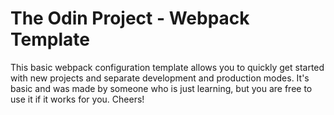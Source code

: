 # The Odin Project - Webpack Template

This basic webpack configuration template allows you to quickly get started with new projects and separate development and production modes.
It's basic and was made by someone who is just learning, but you are free to use it if it works for you.
Cheers!